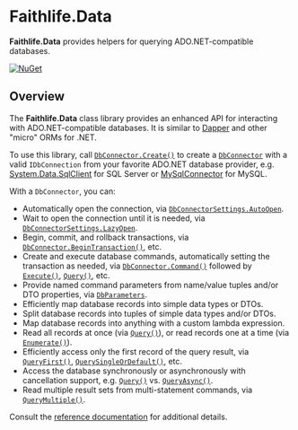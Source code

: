 # Faithlife.Data

**Faithlife.Data** provides helpers for querying ADO.NET-compatible databases.

[![NuGet](https://img.shields.io/nuget/v/Faithlife.Data.svg)](https://www.nuget.org/packages/Faithlife.Data)

## Overview

The **Faithlife.Data** class library provides an enhanced API for interacting with ADO.NET-compatible databases. It is similar to [Dapper](https://github.com/StackExchange/Dapper) and other "micro" ORMs for .NET.

To use this library, call [`DbConnector.Create()`](Faithlife.Data/DbConnector/Create.md) to create a [`DbConnector`](Faithlife.Data/DbConnector.md) with a valid `IDbConnection` from your favorite ADO.NET database provider, e.g. [System.Data.SqlClient](https://www.nuget.org/packages/System.Data.SqlClient/) for SQL Server or [MySqlConnector](https://www.nuget.org/packages/MySqlConnector/) for MySQL.

With a `DbConnector`, you can:

* Automatically open the connection, via [`DbConnectorSettings.AutoOpen`](Faithlife.Data/DbConnectorSettings/AutoOpen.md).
* Wait to open the connection until it is needed, via [`DbConnectorSettings.LazyOpen`](Faithlife.Data/DbConnectorSettings/LazyOpen.md).
* Begin, commit, and rollback transactions, via [`DbConnector.BeginTransaction()`](Faithlife.Data/DbConnector/BeginTransaction.md), etc.
* Create and execute database commands, automatically setting the transaction as needed, via [`DbConnector.Command()`](Faithlife.Data/DbConnector/Command.md) followed by [`Execute()`](Faithlife.Data/DbConnectorCommand/Execute.md), [`Query()`](Faithlife.Data/DbConnectorCommand/Query.md), etc.
* Provide named command parameters from name/value tuples and/or DTO properties, via [`DbParameters`](Faithlife.Data/DbParameters.md).
* Efficiently map database records into simple data types or DTOs.
* Split database records into tuples of simple data types and/or DTOs.
* Map database records into anything with a custom lambda expression.
* Read all records at once (via [`Query()`](Faithlife.Data/DbConnectorCommand/Query.md)), or read records one at a time (via [`Enumerate()`](Faithlife.Data/DbConnectorCommand/Enumerate.md)).
* Efficiently access only the first record of the query result, via [`QueryFirst()`](Faithlife.Data/DbConnectorCommand/QueryFirst.md), [`QuerySingleOrDefault()`](Faithlife.Data/DbConnectorCommand/QuerySingleOrDefault.md), etc.
* Access the database synchronously or asynchronously with cancellation support, e.g. [`Query()`](Faithlife.Data/DbConnectorCommand/Query.md) vs. [`QueryAsync()`](Faithlife.Data/DbConnectorCommand/QueryAsync.md).
* Read multiple result sets from multi-statement commands, via [`QueryMultiple()`](Faithlife.Data/DbConnectorCommand/QueryMultiple.md).

Consult the [reference documentation](Faithlife.Data.md) for additional details.
